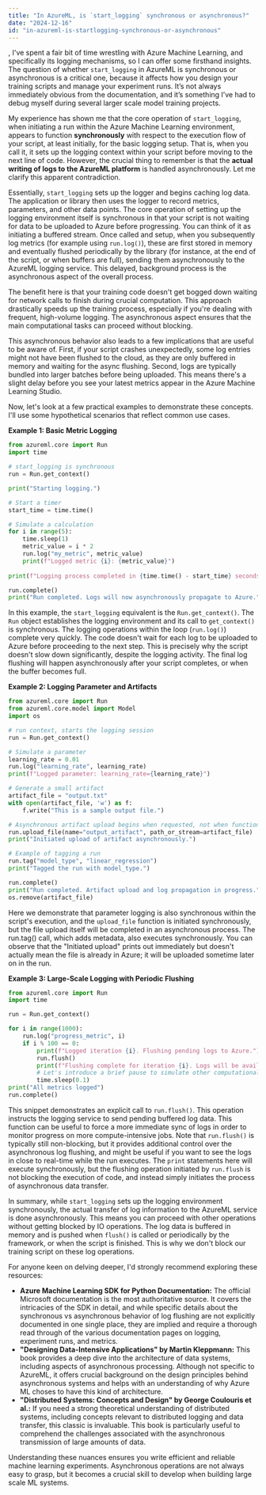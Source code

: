 ```yaml
---
title: "In AzureML, is `start_logging` synchronous or asynchronous?"
date: "2024-12-16"
id: "in-azureml-is-startlogging-synchronous-or-asynchronous"
---
```


,  I've spent a fair bit of time wrestling with Azure Machine Learning, and specifically its logging mechanisms, so I can offer some firsthand insights. The question of whether `start_logging` in AzureML is synchronous or asynchronous is a critical one, because it affects how you design your training scripts and manage your experiment runs. It’s not always immediately obvious from the documentation, and it’s something I’ve had to debug myself during several larger scale model training projects.

My experience has shown me that the core operation of `start_logging`, when initiating a run within the Azure Machine Learning environment, appears to function **synchronously** with respect to the execution flow of your script, at least initially, for the basic logging setup. That is, when you call it, it sets up the logging context within your script before moving to the next line of code. However, the crucial thing to remember is that the **actual writing of logs to the AzureML platform** is handled asynchronously. Let me clarify this apparent contradiction.

Essentially, `start_logging` sets up the logger and begins caching log data. The application or library then uses the logger to record metrics, parameters, and other data points. The core operation of setting up the logging environment itself is synchronous in that your script is not waiting for data to be uploaded to Azure before progressing. You can think of it as initiating a buffered stream. Once called and setup, when you subsequently log metrics (for example using `run.log()`), these are first stored in memory and eventually flushed periodically by the library (for instance, at the end of the script, or when buffers are full), sending them asynchronously to the AzureML logging service. This delayed, background process is the asynchronous aspect of the overall process.

The benefit here is that your training code doesn't get bogged down waiting for network calls to finish during crucial computation. This approach drastically speeds up the training process, especially if you're dealing with frequent, high-volume logging. The asynchronous aspect ensures that the main computational tasks can proceed without blocking.

This asynchronous behavior also leads to a few implications that are useful to be aware of. First, if your script crashes unexpectedly, some log entries might not have been flushed to the cloud, as they are only buffered in memory and waiting for the async flushing. Second, logs are typically bundled into larger batches before being uploaded. This means there's a slight delay before you see your latest metrics appear in the Azure Machine Learning Studio.

Now, let's look at a few practical examples to demonstrate these concepts. I'll use some hypothetical scenarios that reflect common use cases.

**Example 1: Basic Metric Logging**

```python
from azureml.core import Run
import time

# start_logging is synchronous
run = Run.get_context()

print("Starting logging.")

# Start a timer
start_time = time.time()

# Simulate a calculation
for i in range(5):
    time.sleep(1)
    metric_value = i * 2
    run.log("my_metric", metric_value)
    print(f"Logged metric {i}: {metric_value}")
    
print(f"Logging process completed in {time.time() - start_time} seconds.")

run.complete()
print("Run completed. Logs will now asynchronously propagate to Azure.")

```

In this example, the `start_logging` equivalent is the `Run.get_context()`. The `Run` object establishes the logging environment and its call to `get_context()` is synchronous. The logging operations within the loop (`run.log()`) complete very quickly. The code doesn't wait for each log to be uploaded to Azure before proceeding to the next step. This is precisely why the script doesn't slow down significantly, despite the logging activity. The final log flushing will happen asynchronously after your script completes, or when the buffer becomes full.

**Example 2: Logging Parameter and Artifacts**

```python
from azureml.core import Run
from azureml.core.model import Model
import os

# run context, starts the logging session
run = Run.get_context()

# Simulate a parameter
learning_rate = 0.01
run.log("learning_rate", learning_rate)
print(f"Logged parameter: learning_rate={learning_rate}")

# Generate a small artifact
artifact_file = "output.txt"
with open(artifact_file, 'w') as f:
    f.write("This is a sample output file.")

# Asynchronous artifact upload begins when requested, not when function is called.
run.upload_file(name="output_artifact", path_or_stream=artifact_file)
print("Initiated upload of artifact asynchronously.")

# Example of tagging a run
run.tag("model_type", "linear_regression")
print("Tagged the run with model_type.")

run.complete()
print("Run completed. Artifact upload and log propagation in progress.")
os.remove(artifact_file)
```
Here we demonstrate that parameter logging is also synchronous within the script's execution, and the `upload_file` function is initiated synchronously, but the file upload itself will be completed in an asynchronous process. The run.tag() call, which adds metadata, also executes synchronously. You can observe that the "Initiated upload" prints out immediately but doesn't actually mean the file is already in Azure; it will be uploaded sometime later on in the run.

**Example 3: Large-Scale Logging with Periodic Flushing**

```python
from azureml.core import Run
import time

run = Run.get_context()

for i in range(1000):
    run.log("progress_metric", i)
    if i % 100 == 0:
        print(f"Logged iteration {i}. Flushing pending logs to Azure.")
        run.flush()
        print(f"Flushing complete for iteration {i}. Logs will be available soon.")
        # Let's introduce a brief pause to simulate other computational work
        time.sleep(0.1)
print("All metrics logged")
run.complete()

```

This snippet demonstrates an explicit call to `run.flush()`. This operation instructs the logging service to send pending buffered log data. This function can be useful to force a more immediate sync of logs in order to monitor progress on more compute-intensive jobs. Note that `run.flush()` is typically still non-blocking, but it provides additional control over the asynchronous log flushing, and might be useful if you want to see the logs in close to real-time while the run executes. The `print` statements here will execute synchronously, but the flushing operation initiated by `run.flush` is not blocking the execution of code, and instead simply initiates the process of asynchronous data transfer.

In summary, while `start_logging` sets up the logging environment synchronously, the actual transfer of log information to the AzureML service is done asynchronously. This means you can proceed with other operations without getting blocked by IO operations. The log data is buffered in memory and is pushed when `flush()` is called or periodically by the framework, or when the script is finished. This is why we don't block our training script on these log operations.

For anyone keen on delving deeper, I'd strongly recommend exploring these resources:

*   **Azure Machine Learning SDK for Python Documentation:** The official Microsoft documentation is the most authoritative source. It covers the intricacies of the SDK in detail, and while specific details about the synchronous vs asynchronous behavior of log flushing are not explicitly documented in one single place, they are implied and require a thorough read through of the various documentation pages on logging, experiment runs, and metrics.
*   **"Designing Data-Intensive Applications" by Martin Kleppmann:** This book provides a deep dive into the architecture of data systems, including aspects of asynchronous processing. Although not specific to AzureML, it offers crucial background on the design principles behind asynchronous systems and helps with an understanding of why Azure ML choses to have this kind of architecture.
*   **"Distributed Systems: Concepts and Design" by George Coulouris et al.:** If you need a strong theoretical understanding of distributed systems, including concepts relevant to distributed logging and data transfer, this classic is invaluable. This book is particularly useful to comprehend the challenges associated with the asynchronous transmission of large amounts of data.

Understanding these nuances ensures you write efficient and reliable machine learning experiments. Asynchronous operations are not always easy to grasp, but it becomes a crucial skill to develop when building large scale ML systems.
